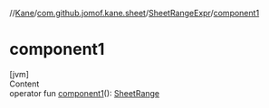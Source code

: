 //[Kane](../../index.md)/[com.github.jomof.kane.sheet](../index.md)/[SheetRangeExpr](index.md)/[component1](component1.md)



# component1  
[jvm]  
Content  
operator fun [component1](component1.md)(): [SheetRange](../../com.github.jomof.kane/-sheet-range/index.md)  



